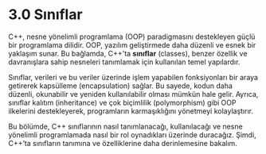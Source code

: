 # 3.0 Sınıflar

C++, nesne yönelimli programlama (OOP) paradigmasını destekleyen güçlü bir programlama dilidir. OOP, yazılım geliştirmede daha düzenli ve esnek bir yaklaşım sunar. Bu bağlamda, C++'ta **sınıflar** (classes), benzer özellik ve davranışlara sahip nesneleri tanımlamak için kullanılan temel yapılardır.

Sınıflar, verileri ve bu veriler üzerinde işlem yapabilen fonksiyonları bir araya getirerek kapsülleme (encapsulation) sağlar. Bu sayede, kodun daha düzenli, okunabilir ve yeniden kullanılabilir olması mümkün hale gelir. Ayrıca, sınıflar kalıtım (inheritance) ve çok biçimlilik (polymorphism) gibi OOP ilkelerini destekleyerek, programların karmaşıklığını yönetmeyi kolaylaştırır.

Bu bölümde, C++ sınıflarının nasıl tanımlanacağı, kullanılacağı ve nesne yönelimli programlamada nasıl bir rol oynadıkları üzerinde duracağız. Şimdi, C++’ta sınıfların tanımına ve özelliklerine daha derinlemesine bakalım.
